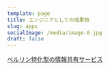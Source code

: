 ```yaml
---
template: page
title: エンジニアとしての成果物
slug: apps
socialImage: /media/image-0.jpg
draft: false
---
```

[ベルリン特化型の情報共有サービス](https://github.com/kazumawada/myapp)
